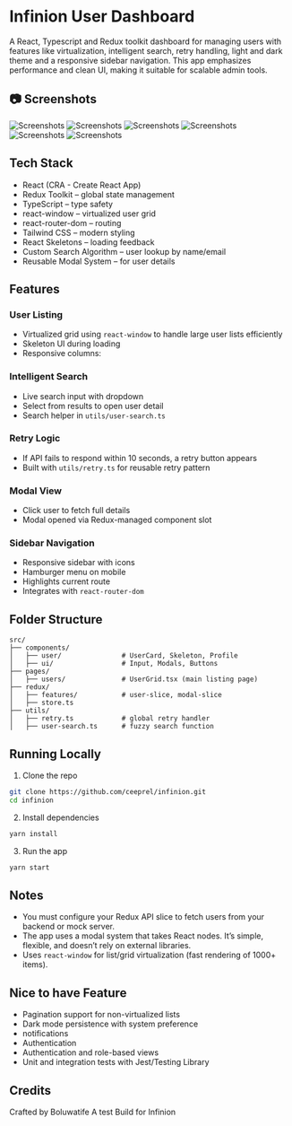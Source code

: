 # Infinion User Dashboard

A React, Typescript and Redux toolkit dashboard for managing users with features like virtualization, intelligent search, retry handling, light and dark theme and a responsive sidebar navigation. This app emphasizes performance and clean UI, making it suitable for scalable admin tools.

## 📷 Screenshots

![Screenshots](https://github.com/CEEPREL/keep-lagos-safe/blob/main/public/Screenshot%202025-07-16%20at%2006.30.12.png)
![Screenshots](https://github.com/CEEPREL/keep-lagos-safe/blob/main/public/Screenshot%202025-07-16%20at%2006.30.40.png)
![Screenshots](https://github.com/CEEPREL/keep-lagos-safe/blob/main/public/Screenshot%202025-07-16%20at%2006.30.52.png)
![Screenshots](https://github.com/CEEPREL/keep-lagos-safe/blob/main/public/Screenshot%202025-07-16%20at%2007.04.33.png)
![Screenshots](https://github.com/CEEPREL/keep-lagos-safe/blob/main/public/Screenshot%202025-07-16%20at%2007.05.03.png)
![Screenshots](https://github.com/CEEPREL/keep-lagos-safe/blob/main/public/Screenshot%202025-07-14%20at%2021.28.37.png)

## Tech Stack

- React (CRA - Create React App)
- Redux Toolkit – global state management
- TypeScript – type safety
- react-window – virtualized user grid
- react-router-dom – routing
- Tailwind CSS – modern styling
- React Skeletons – loading feedback
- Custom Search Algorithm – user lookup by name/email
- Reusable Modal System – for user details

## Features

### User Listing

- Virtualized grid using `react-window` to handle large user lists efficiently
- Skeleton UI during loading
- Responsive columns:

### Intelligent Search

- Live search input with dropdown
- Select from results to open user detail
- Search helper in `utils/user-search.ts`

### Retry Logic

- If API fails to respond within 10 seconds, a retry button appears
- Built with `utils/retry.ts` for reusable retry pattern

### Modal View

- Click user to fetch full details
- Modal opened via Redux-managed component slot

### Sidebar Navigation

- Responsive sidebar with icons
- Hamburger menu on mobile
- Highlights current route
- Integrates with `react-router-dom`

## Folder Structure

```
src/
├── components/
│   ├── user/               # UserCard, Skeleton, Profile
│   ├── ui/                 # Input, Modals, Buttons
├── pages/
│   ├── users/              # UserGrid.tsx (main listing page)
├── redux/
│   ├── features/           # user-slice, modal-slice
│   ├── store.ts
├── utils/
│   ├── retry.ts            # global retry handler
│   ├── user-search.ts      # fuzzy search function
```

## Running Locally

1. Clone the repo

```bash
git clone https://github.com/ceeprel/infinion.git
cd infinion
```

2. Install dependencies

```bash
yarn install
```

3. Run the app

```bash
yarn start
```

## Notes

- You must configure your Redux API slice to fetch users from your backend or mock server.
- The app uses a modal system that takes React nodes. It’s simple, flexible, and doesn’t rely on external libraries.
- Uses `react-window` for list/grid virtualization (fast rendering of 1000+ items).

## Nice to have Feature

- Pagination support for non-virtualized lists
- Dark mode persistence with system preference
- notifications
- Authentication
- Authentication and role-based views
- Unit and integration tests with Jest/Testing Library

## Credits

Crafted by Boluwatife
A test Build for Infinion
